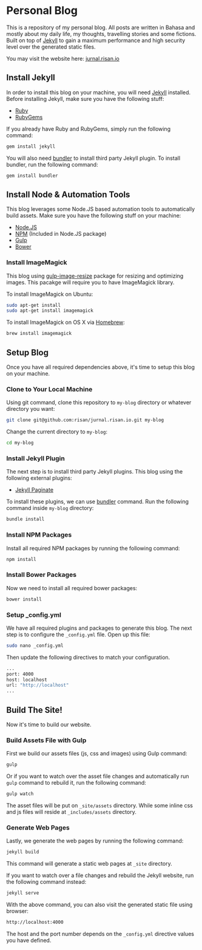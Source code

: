 # Personal Blog

This is a repository of my personal blog. All posts are written in Bahasa and mostly about my daily life, my thoughts, travelling stories and some fictions. Built on top of [Jekyll](http://jekyllrb.com/) to gain a maximum performance and high security level over the generated static files.

You may visit the website here: [jurnal.risan.io](https://jurnal.risan.io)

## Install Jekyll

In order to install this blog on your machine, you will need [Jekyll](http://jekyllrb.com/) installed. Before installing Jekyll, make sure you have the following stuff:

- [Ruby](http://www.ruby-lang.org/en/downloads/)
- [RubyGems](http://rubygems.org/pages/download)

If you already have Ruby and RubyGems, simply run the following command:

```bash
gem install jekyll
```

You will also need [bundler](http://bundler.io/) to install third party Jekyll plugin. To install bundler, run the following command:

```bash
gem install bundler
```

## Install Node & Automation Tools

This blog leverages some Node.JS based automation tools to automatically build assets. Make sure you have the following stuff on your machine:

- [Node.JS](https://nodejs.org/en/download/)
- [NPM](https://www.npmjs.com/) (Included in Node.JS package)
- [Gulp](http://gulpjs.com/)
- [Bower](http://bower.io/)

### Install ImageMagick

This blog using [gulp-image-resize](https://github.com/scalableminds/gulp-image-resize) package for resizing and optimizing images. This pacakge will require you to have ImageMagick library.

To install ImageMagick on Ubuntu:

```bash
sudo apt-get install
sudo apt-get install imagemagick
```

To install ImageMagick on OS X via [Homebrew](http://brew.sh/):

```bash
brew install imagemagick
```

## Setup Blog

Once you have all required dependencies above, it's time to setup this blog on your machine.

### Clone to Your Local Machine

Using git command, clone this repository to `my-blog` directory or whatever directory you want:

```bash
git clone git@github.com:risan/jurnal.risan.io.git my-blog
```

Change the current directory to `my-blog`:

```bash
cd my-blog
```

### Install Jekyll Plugin

The next step is to install third party Jekyll plugins. This blog using the following external plugins:

- [Jekyll Paginate](https://github.com/jekyll/jekyll-paginate)

To install these plugins, we can use [bundler](http://bundler.io/) command. Run the following command inside `my-blog` directory:

```bash
bundle install
```

### Install NPM Packages

Install all required NPM packages by running the following command:

```bash
npm install
```

### Install Bower Packages

Now we need to install all required bower packages:

```bash
bower install
```

### Setup _config.yml

We have all required plugins and packages to generate this blog. The next step is to configure the `_config.yml` file. Open up this file:

```bash
sudo nano _config.yml
```

Then update the following directives to match your configuration.

```bash
...
port: 4000
host: localhost
url: "http://localhost"
...
```

## Build The Site!

Now it's time to build our website.

### Build Assets File with Gulp

First we build our assets files (js, css and images) using Gulp command:

```bash
gulp
```

Or if you want to watch over the asset file changes and automatically run `gulp` command to rebuild it, run the following command:

```bash
gulp watch
```

The asset files will be put on `_site/assets` directory. While some inline css and js files will reside at `_includes/assets` directory.

### Generate Web Pages

Lastly, we generate the web pages by running the following command:

```bash
jekyll build
```

This command will generate a static web pages at `_site` directory.

If you want to watch over a file changes and rebuild the Jekyll website, run the following command instead:

```bash
jekyll serve
```

With the above command, you can also visit the generated static file using browser:

```bash
http://localhost:4000
```

The host and the port number depends on the `_config.yml` directive values you have defined.

